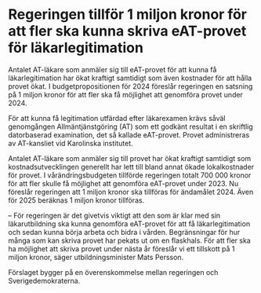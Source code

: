 # Regeringen tillför 1 miljon kronor för att fler ska kunna skriva eAT-provet för läkarlegitimation

Antalet AT-läkare som anmäler sig till eAT-provet för att kunna få läkarlegitimation har ökat kraftigt samtidigt som även kostnader för att hålla provet ökat. I budgetpropositionen för 2024 föreslår regeringen en satsning på 1 miljon kronor för att fler ska få möjlighet att genomföra provet under 2024.

För att kunna få legitimation utfärdad efter läkarexamen krävs såväl genomgången Allmäntjänstgöring (AT) som ett godkänt resultat i en skriftlig datorbaserad examination, det så kallade eAT-provet. Provet administreras av AT-kansliet vid Karolinska institutet.

Antalet AT-läkare som anmäler sig till provet har ökat kraftigt samtidigt som kostnadsutvecklingen generellt har lett till bland annat ökade lokalkostnader för provet. I vårändringsbudgeten tillförde regeringen totalt 700 000 kronor för att fler skulle få möjlighet att genomföra eAT-provet under 2023. Nu föreslår regeringen att 1 miljon kronor ska tillföras för ändamålet 2024. Även för 2025 beräknas 1 miljon kronor tillföras.

– För regeringen är det givetvis viktigt att den som är klar med sin läkarutbildning ska kunna genomföra eAT-provet för att få läkarlegitimation och sedan kunna börja arbeta och bidra i vården. Begränsningar för hur många som kan skriva provet har pekats ut om en flaskhals. För att fler ska ha möjlighet att skriva provet under nästa år föreslår vi ett tillskott på 1 miljon kronor, säger utbildningsminister Mats Persson.

Förslaget bygger på en överenskommelse mellan regeringen och Sverigedemokraterna.
